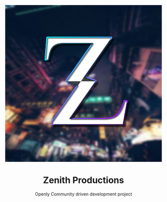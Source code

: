 <div align='center'>
<img src="/profile/Zenith.png" />  

# Zenith Productions  
Openly Community driven development project  
</div>
